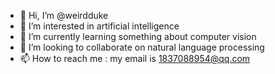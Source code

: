 - 👋 Hi, I’m @weirdduke
- 👀 I’m interested in artificial intelligence
- 🌱 I’m currently learning something about computer vision
- 💞️ I’m looking to collaborate on  natural language processing
- 📫 How to reach me : my email is 1837088954@qq.com

<!---
weirdduke/weirdduke is a ✨ special ✨ repository because its `README.md` (this file) appears on your GitHub profile.
You can click the Preview link to take a look at your changes.
--->
